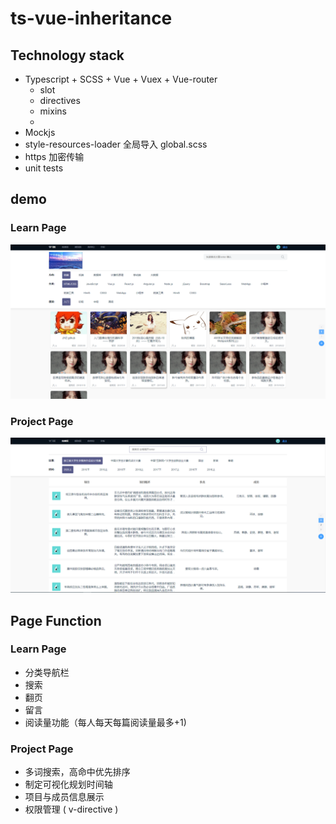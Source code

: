 # ts-vue-inheritance



## Technology stack

- Typescript + SCSS + Vue + Vuex + Vue-router
  - slot
  - directives
  - mixins
  - 
- Mockjs
- style-resources-loader 全局导入 global.scss
- https 加密传输
- unit tests



## demo



### Learn Page

![demo0](demo/demo0.png)



### Project Page

![demo1](demo/demo1.png)



## Page Function



### Learn Page

- 分类导航栏
- 搜索
- 翻页
- 留言
- 阅读量功能（每人每天每篇阅读量最多+1)



### Project Page

- 多词搜索，高命中优先排序
- 制定可视化规划时间轴
- 项目与成员信息展示
- 权限管理 ( v-directive )

